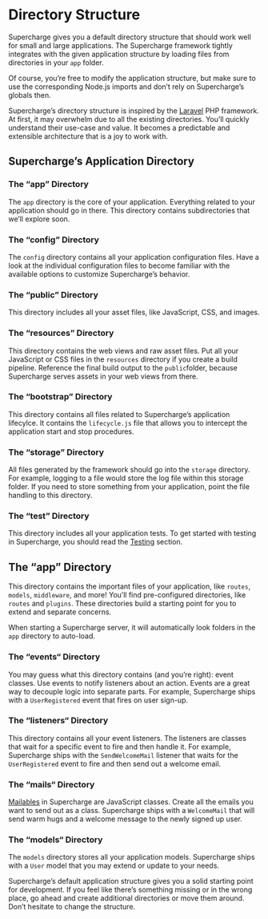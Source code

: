# Directory Structure
Supercharge gives you a default directory structure that should work well for small and large applications. The Supercharge framework tightly integrates with the given application structure by loading files from directories in your `app` folder.

Of course, you’re free to modify the application structure, but make sure to use the corresponding Node.js imports and don’t rely on Supercharge’s globals then.

Supercharge’s directory structure is inspired by the [Laravel](https://laravel.com) PHP framework. At first, it may overwhelm due to all the existing directories. You’ll quickly understand their use-case and value. It becomes a predictable and extensible architecture that is a joy to work with.


## Supercharge’s Application Directory

### The “app” Directory
The `app` directory is the core of your application. Everything related to your application should go in there. This directory contains subdirectories that we’ll explore soon.


### The “config” Directory
The `config` directory contains all your application configuration files. Have a look at the individual configuration files to become familiar with the available options to customize Supercharge’s behavior.


### The “public” Directory
This directory includes all your asset files, like JavaScript, CSS, and images.


### The “resources” Directory
This directory contains the web views and raw asset files. Put all your JavaScript or CSS files in the `resources` directory if you create a build pipeline. Reference the final build output to the `public`folder, because Supercharge serves assets in your web views from there.


### The “bootstrap” Directory
This directory contains all files related to Supercharge’s application lifecylce. It contains the `lifecycle.js` file that allows you to intercept the application start and stop procedures.


### The “storage” Directory
All files generated by the framework should go into the `storage` directory. For example, logging to a file would store the log file within this storage folder. If you need to store something from your application, point the file handling to this directory.


### The “test” Directory
This directory includes all your application tests. To get started with testing in Supercharge, you should read the [Testing](/docs/{{version}}/testing) section.


## The “app” Directory
This directory contains the important files of your application, like `routes`, `models`, `middleware`, and more! You’ll find pre-configured directories, like `routes` and `plugins`. These directories build a starting point for you to extend and separate concerns.

When starting a Supercharge server, it will automatically look folders in the `app` directory to auto-load.


### The “events“ Directory
You may guess what this directory contains (and you’re right): event classes. Use events to notify listeners about an action. Events are a great way to decouple logic into separate parts. For example, Supercharge ships with a `UserRegistered` event that fires on user sign-up.


### The “listeners“ Directory
This directory contains all your event listeners. The listeners are classes that wait for a specific event to fire and then handle it. For example, Supercharge ships with the `SendWelcomeMail` listener that waits for the `UserRegistered` event to fire and then send out a welcome email.


### The “mails“ Directory
[Mailables](/docs/{{version}}/mailer) in Supercharge are JavaScript classes. Create all the emails you want to send out as a class. Supercharge ships with a `WelcomeMail` that will send warm hugs and a welcome message to the newly signed up user.


### The “models“ Directory
The `models` directory stores all your application models. Supercharge ships with a `User` model that you may extend or update to your needs.


Supercharge’s default application structure gives you a solid starting point for development. If you feel like there’s something missing or in the wrong place, go ahead and create additional directories or move them around. Don’t hesitate to change the structure.
